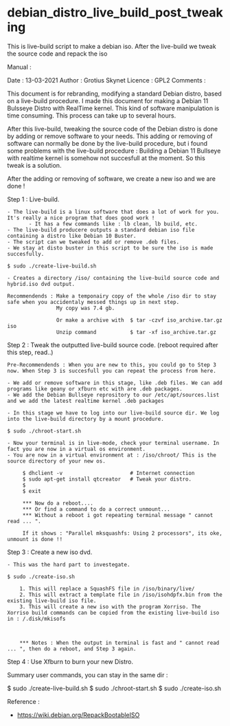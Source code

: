 # debian_distro_live_build_post_tweaking
This is live-build script to make a debian iso. After the live-build we tweak the source code and repack the iso

Manual :

Date : 13-03-2021
Author : Grotius Skynet
Licence : GPL2
Comments :	 

This document is for rebranding, modifying a standard Debian distro, based on a live-build procedure.
I made this document for making a Debian 11 Bulsseye Distro with RealTime kernel.
This kind of software manipulation is time consuming. This process can take up to several hours.

After this live-build, tweaking the source code of the Debian distro is done by adding or remove software to your needs.
This adding or removing of software can normally be done by the live-build procedure, but i found some problems with
the live-build procedure : Building a Debian 11 Bullseye with realtime kernel is somehow not succesfull at the moment.
So this tweak is a solution. 

After the adding or removing of software, we create a new iso and we are done !


Step 1 : Live-build.

	- The live-build is a linux software that does a lot of work for you. It's really a nice program that does good work !
		   - It has a few commands like : lb clean, lb build, etc.
	- The live-build producere outputs a standard debian iso file containing a distro like Debian 10 Buster.
	- The script can we tweaked to add or remove .deb files.
	- We stay at disto buster in this script to be sure the iso is made succesfully.
	
	$ sudo ./create-live-build.sh
	
	- Creates a directory /iso/ containing the live-build source code and hybrid.iso dvd output.
	
	Recommendends : Make a temponairy copy of the whole /iso dir to stay safe when you accidentaly messed things up in next step.
					My copy was 7.4 gb.
					
					Or make a archive with 	$ tar -czvf iso_archive.tar.gz iso
					Unzip command 			$ tar -xf iso_archive.tar.gz
	
	
Step 2 : Tweak the outputted live-build source code. (reboot required after this step, read..)

	Pre-Recommendends : When you are new to this, you could go to Step 3 now. When Step 3 is succesfull you can repeat the process from here.

	- We add or remove software in this stage, like .deb files. We can add programs like geany or xfburn etc with are .deb packages.
	- We add the Debian Bullseye reprository to our /etc/apt/sources.list and we add the latest realtime kernel .deb packages

	- In this stage we have to log into our live-build source dir. We log into the live-build directory by a mount procedure.
	
	$ sudo ./chroot-start.sh
	
	- Now your terminal is in live-mode, check your terminal username. In fact you are now in a virtual os environment. 
	- You are now in a virtual environment at : /iso/chroot/ This is the source directory of your new os.
	
		 $ dhclient -v 						# Internet connection
		 $ sudo apt-get install qtcreator  	# Tweak your distro.
		 $
		 $ exit
	
		 *** Now do a reboot....
		 *** Or find a command to do a correct unmount...
		 *** Without a reboot i got repeating terminal message " cannot read ... ". 
		 
		 If it shows : "Parallel mksquashfs: Using 2 processors", its oke, unmount is done !!
		 
	
Step 3 : Create a new iso dvd.	
	
	- This was the hard part to investegate.
	
	$ sudo ./create-iso.sh
	
		1. This will replace a SquashFS file in /iso/binary/live/
		2. This will extract a template file in /iso/isohdpfx.bin from the existing live-build iso file.
		3. This will create a new iso with the program Xorriso. The Xorriso build commands can be copied from the existing live-build iso in : /.disk/mkisofs
	
	
	
		*** Notes : When the output in terminal is fast and " cannot read ... ", then do a reboot, and Step 3 again.
		

		
Step 4 : Use Xfburn to burn your new Distro.
	

Summary user commands, you can stay in the same dir :

$ sudo ./create-live-build.sh
$ sudo ./chroot-start.sh
$ sudo ./create-iso.sh


Reference :
- https://wiki.debian.org/RepackBootableISO


